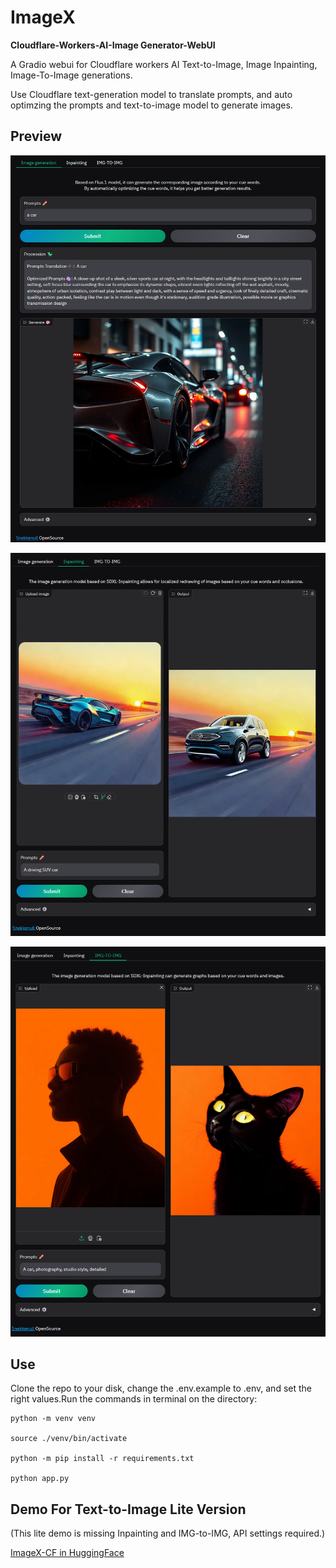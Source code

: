 # ImageX 
**Cloudflare-Workers-AI-Image Generator-WebUI**

A Gradio webui for Cloudflare workers AI Text-to-Image, Image Inpainting, Image-To-Image generations.

Use Cloudflare text-generation model to translate prompts, and auto optimzing the prompts and text-to-image model to generate images.

## Preview

![image-gen](<image1.png>)

![inpainting](<image2.png>)

![image-to-image](<image3.png>)

## Use

Clone the repo to your disk, change the .env.example to .env, and set the right values.Run the commands in terminal on the directory:

```
python -m venv venv

source ./venv/bin/activate

python -m pip install -r requirements.txt

python app.py
```

## Demo For Text-to-Image Lite Version

(This lite demo is missing Inpainting and IMG-to-IMG, API settings required.)

[ImageX-CF in HuggingFace](https://huggingface.co/spaces/vilarin/ImageX-CF)
